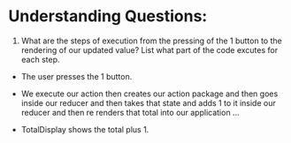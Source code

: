 # Understanding Questions:
1. What are the steps of execution from the pressing of the 1 button to the rendering of our updated value? List what part of the code excutes for each step.
* The user presses the 1 button.
* We execute our action then creates our action package and then goes inside our reducer and then takes that state and adds 1 to it inside our reducer and then re renders that total into our application
...

* TotalDisplay shows the total plus 1.
